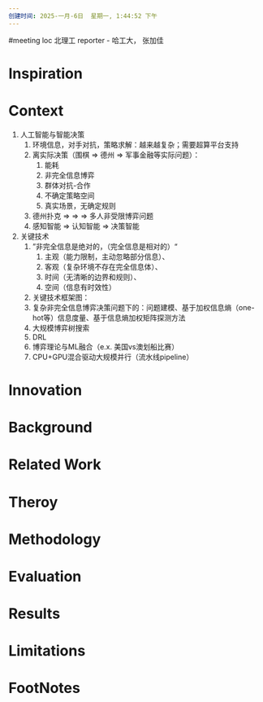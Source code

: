 ```yaml
---
创建时间: 2025-一月-6日  星期一, 1:44:52 下午
---
```

#meeting 
loc 北理工
reporter - 哈工大， 张加佳

# Inspiration


# Context
1. 人工智能与智能决策
	1. 环境信息，对手对抗，策略求解：越来越复杂；需要超算平台支持
	2. 离实际决策（围棋 $\Longrightarrow$ 德州 $\Longrightarrow$ 军事金融等实际问题）：
		1. 能耗
		2. 非完全信息博弈
		3. 群体对抗-合作
		4. 不确定策略空间
		5. 真实场景，无确定规则
	3. 德州扑克 $\Longrightarrow$ $\Longrightarrow$ $\Longrightarrow$ 多人非受限博弈问题
	4. 感知智能 $\Longrightarrow$ 认知智能 $\Longrightarrow$ 决策智能
2. 关键技术
	1. ”非完全信息是绝对的，（完全信息是相对的）“
		1. 主观（能力限制，主动忽略部分信息）、
		2. 客观（复杂环境不存在完全信息体）、
		3. 时间（无清晰的边界和规则）、
		4. 空间（信息有时效性）
	2. 关键技术框架图：
	3. 复杂非完全信息博弈决策问题下的：问题建模、基于加权信息熵（one-hot等）信息度量、基于信息熵加权矩阵探测方法
	4. 大规模博弈树搜索
	5. DRL
	6. 博弈理论与ML融合（e.x. 美国vs澳划船比赛）
	7. CPU+GPU混合驱动大规模并行（流水线pipeline）

# Innovation



# Background



# Related Work



# Theroy



# Methodology



# Evaluation



# Results



# Limitations



# FootNotes
